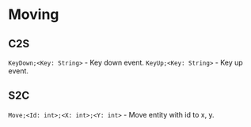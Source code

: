 

# Moving

## C2S

`KeyDown;<Key: String>` - Key down event.
`KeyUp;<Key: String>` - Key up event.

## S2C

`Move;<Id: int>;<X: int>;<Y: int>` - Move entity with id to x, y.
